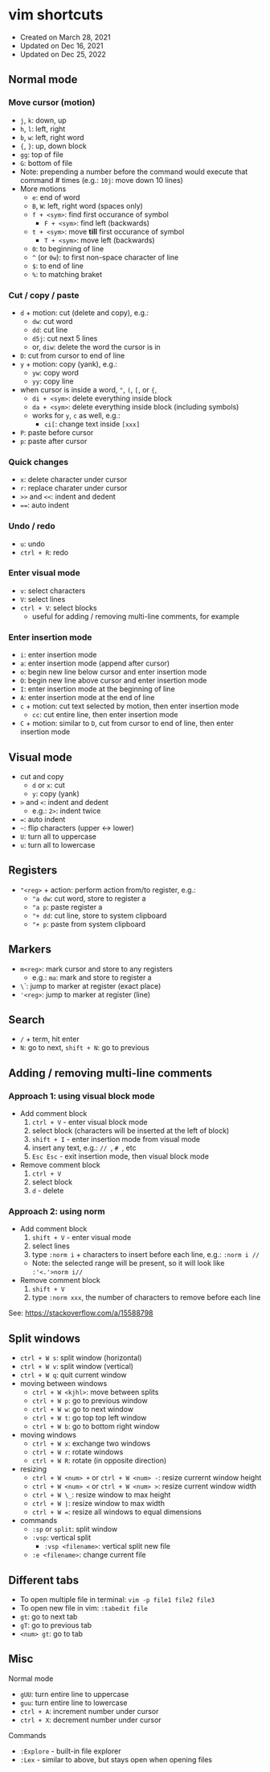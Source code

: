 # vim shortcuts

- Created on March 28, 2021
- Updated on Dec 16, 2021
- Updated on Dec 25, 2022


## Normal mode

### Move cursor (motion)

- `j`, `k`: down, up
- `h`, `l`: left, right
- `b`, `w`: left, right word
- `{`, `}`: up, down block
- `gg`: top of file
- `G`: bottom of file
- Note: prepending a number before the command would execute that command # times (e.g.: `10j`: move down 10 lines)
- More motions
  - `e`: end of word
  - `B`, `W`: left, right word (spaces only)
  - `f + <sym>`: find first occurance of symbol
    - `F + <sym>`: find left (backwards)
  - `t + <sym>`: move **till** first occurance of symbol
    - `T + <sym>`: move left (backwards)
  - `0`: to beginning of line
  - `^` (or `0w`): to first non-space character of line
  - `$`: to end of line
  - `%`: to matching braket


### Cut / copy / paste

- `d` + motion: cut (delete and copy), e.g.:
  - `dw`: cut word
  - `dd`: cut line
  - `d5j`: cut next 5 lines
  - or, `diw`: delete the word the cursor is in
- `D`: cut from cursor to end of line
- `y` + motion: copy (yank), e.g.:
  - `yw`: copy word
  - `yy`: copy line
- when cursor is inside a word, `"`, `(`, `[`, or `{`,
  - `di + <sym>`: delete everything inside block
  - `da + <sym>`: delete everything inside block (including symbols)
  - works for `y`, `c` as well, e.g.:
    - `ci[`: change text inside `[xxx]`
- `P`: paste before cursor
- `p`: paste after cursor


### Quick changes

- `x`: delete character under cursor
- `r`: replace charater under cursor
- `>>` and `<<`: indent and dedent
- `==`: auto indent


### Undo / redo

- `u`: undo
- `ctrl + R`: redo


### Enter visual mode

- `v`: select characters
- `V`: select lines
- `ctrl + V`: select blocks
  - useful for adding / removing multi-line comments, for example


### Enter insertion mode

- `i`: enter insertion mode
- `a`: enter insertion mode (append after cursor)
- `o`: begin new line below cursor and enter insertion mode
- `O`: begin new line above cursor and enter insertion mode
- `I`: enter insertion mode at the beginning of line
- `A`: enter insertion mode at the end of line
- `c` + motion: cut text selected by motion, then enter insertion mode
  - `cc`: cut entire line, then enter insertion mode
- `C` + motion: similar to `D`, cut from cursor to end of line, then enter insertion mode


## Visual mode

- cut and copy
  - `d` or `x`: cut
  - `y`: copy (yank)
- `>` and `<`: indent and dedent
  - e.g.: `2>`: indent twice
- `=`: auto indent
- `~`: flip characters (upper <-> lower)
- `U`: turn all to uppercase
- `u`: turn all to lowercase


## Registers

- `"<reg>` + action: perform action from/to register, e.g.:
  - `"a dw`: cut word, store to register a
  - `"a p`: paste register a
  - `"+ dd`: cut line, store to system clipboard
  - `"+ p`: paste from system clipboard


## Markers

- `m<reg>`: mark cursor and store to any registers
  - e.g.: `ma`: mark and store to register a
- `\`<reg>`: jump to marker at register (exact place)
- `'<reg>`: jump to marker at register (line)


## Search

- `/` + term, hit enter
- `N`: go to next, `shift + N`: go to previous


## Adding / removing multi-line comments


### Approach 1: using visual block mode

- Add comment block
  1. `ctrl + V` - enter visual block mode
  2. select block (characters will be inserted at the left of block)
  3. `shift + I` - enter insertion mode from visual mode
  4. insert any text, e.g.: `// `, `# `, etc
  5. `Esc Esc` - exit insertion mode, then visual block mode
- Remove comment block
  1. `ctrl + V`
  2. select block
  3. `d` - delete

### Approach 2: using norm

- Add comment block
  1. `shift + V` - enter visual mode
  2. select lines
  3. type `:norm i` + characters to insert before each line, e.g.: `:norm i // `
    - Note: the selected range will be present, so it will look like `:'<.'>norm i// `
- Remove comment block
  1. `shift + V`
  2. type `:norm xxx`, the number of characters to remove before each line


See: https://stackoverflow.com/a/15588798


## Split windows

- `ctrl + W s`: split window (horizontal)
- `ctrl + W v`: split window (vertical)
- `ctrl + W q`: quit current window
- moving between windows
  - `ctrl + W <kjhl>`: move between splits
  - `ctrl + W p`: go to previous window
  - `ctrl + W w`: go to next window
  - `ctrl + W t`: go top top left window
  - `ctrl + W b`: go to bottom right window
- moving windows
  - `ctrl + W x`: exchange two windows
  - `ctrl + W r`: rotate windows
  - `ctrl + W R`: rotate (in opposite direction)
- resizing
  - `ctrl + W <num> +` or `ctrl + W <num> -`: resize currernt window height
  - `ctrl + W <num> <` or `ctrl + W <num> >`: resize current window width
  - `ctrl + W \_`: resize window to max height
  - `ctrl + W |`: resize window to max width
  - `ctrl + W =`: resize all windows to equal dimensions
- commands
  - `:sp` or `split`: split window
  - `:vsp`: vertical split
    - `:vsp <filename>`: vertical split new file
  - `:e <filename>`: change current file


## Different tabs

- To open multiple file in terminal: `vim -p file1 file2 file3`
- To open new file in vim: `:tabedit file`
- `gt`: go to next tab
- `gT`: go to previous tab
- `<num> gt`: go to tab


## Misc

Normal mode

- `gUU`: turn entire line to uppercase
- `guu`: turn entire line to lowercase
- `ctrl + A`: increment number under cursor
- `ctrl + X`: decrement number under cursor


Commands

- `:Explore` - built-in file explorer
- `:Lex` - similar to above, but stays open when opening files


